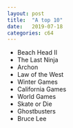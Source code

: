 ```yaml
---
layout: post
title:  "A top 10"
date:   2019-07-18
categories: c64
---
```


* Beach Head II
* The Last Ninja
* Archon
* Law of the West
* Winter Games
* California Games
* World Games
* Skate or Die
* Ghostbusters
* Bruce Lee
